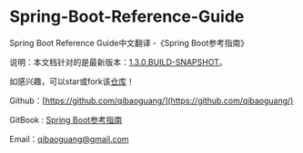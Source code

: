 # Spring-Boot-Reference-Guide
Spring Boot Reference Guide中文翻译 -《Spring Boot参考指南》

说明：本文档针对的是最新版本：[1.3.0.BUILD-SNAPSHOT](http://docs.spring.io/spring-boot/docs/current-SNAPSHOT/reference/htmlsingle/#getting-started-installing-spring-boot)。

如感兴趣，可以star或fork该[仓库](https://github.com/qibaoguang/Spring-Boot-Reference-Guide)！

Github：[https://github.com/qibaoguang/](https://github.com/qibaoguang/)

GitBook : [Spring Boot参考指南](https://www.gitbook.com/book/qbgbook/spring-boot-reference-guide-zh/details)

Email：qibaoguang@gmail.com
